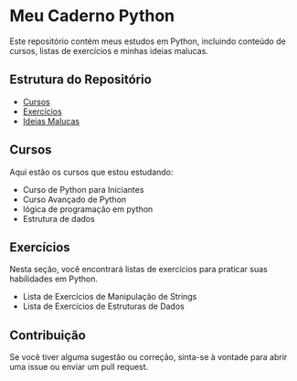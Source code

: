 # Meu Caderno Python

Este repositório contém meus estudos em Python, incluindo conteúdo de cursos, listas de exercícios e minhas ideias malucas.

## Estrutura do Repositório

- [Cursos](#cursos)
- [Exercícios](#exercícios)
- [Ideias Malucas](#ideias-malucas)

## Cursos

Aqui estão os cursos que estou estudando:

- Curso de Python para Iniciantes
- Curso Avançado de Python
- lógica de programação em python
- Estrutura de dados

## Exercícios

Nesta seção, você encontrará listas de exercícios para praticar suas habilidades em Python.

- Lista de Exercícios de Manipulação de Strings
- Lista de Exercícios de Estruturas de Dados

## Contribuição

Se você tiver alguma sugestão ou correção, sinta-se à vontade para abrir uma issue ou enviar um pull request.

